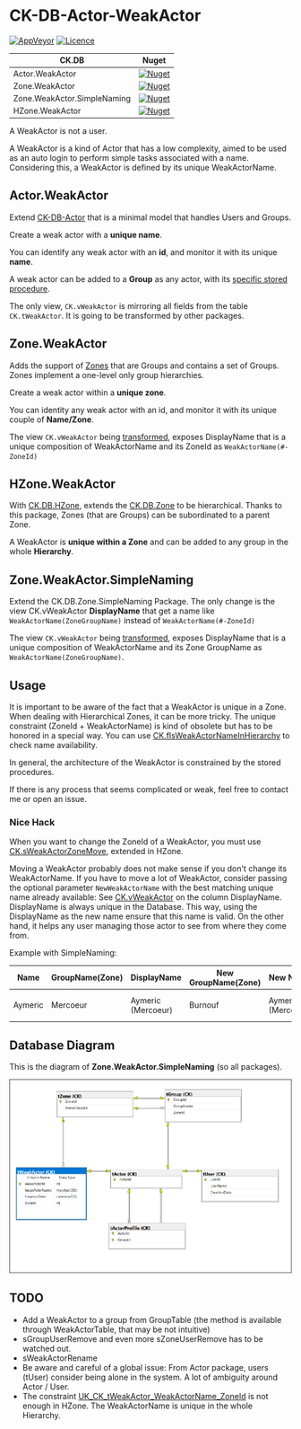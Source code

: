 # CK-DB-Actor-WeakActor

[![AppVeyor](https://ci.appveyor.com/api/projects/status/github/signature-opensource/CK-DB-WeakActor?svg=true)](https://ci.appveyor.com/project/Signature-OpenSource/ck-db-WeakActor)
[![Licence](https://img.shields.io/github/license/signature-opensource/CK-DB-WeakActor.svg)](https://github.com/signature-opensource/CK-DB-WeakActor/blob/develop/LICENSE)

| CK.DB                       | Nuget                                                                                                                                                  |
|-----------------------------|--------------------------------------------------------------------------------------------------------------------------------------------------------|
| Actor.WeakActor             | [![Nuget](https://img.shields.io/nuget/vpre/CK.DB.Actor.WeakActor.svg)](https://www.nuget.org/packages/CK.DB.Actor.WeakActor/)                         |
| Zone.WeakActor              | [![Nuget](https://img.shields.io/nuget/vpre/CK.DB.Zone.WeakActor.svg)](https://www.nuget.org/packages/CK.DB.Zone.WeakActor/)                           |
| Zone.WeakActor.SimpleNaming | [![Nuget](https://img.shields.io/nuget/vpre/CK.DB.Zone.WeakActor.SimpleNaming.svg)](https://www.nuget.org/packages/CK.DB.Zone.WeakActor.SimpleNaming/) |
| HZone.WeakActor             | [![Nuget](https://img.shields.io/nuget/vpre/CK.DB.HZone.WeakActor.svg)](https://www.nuget.org/packages/CK.DB.HZone.WeakActor/)                         |

A WeakActor is not a user.

A WeakActor is a kind of Actor that has a low complexity, aimed to be used as an auto login to perform simple tasks associated with a name.
Considering this, a WeakActor is defined by its unique WeakActorName.


## Actor.WeakActor

Extend [CK-DB-Actor](https://github.com/Invenietis/CK-DB/tree/develop/CK.DB.Actor) that is a minimal model that handles Users and Groups.

Create a weak actor with a **unique name**.

You can identify any weak actor with an **id**, and monitor it with its unique **name**.

A weak actor can be added to a **Group** as any actor, with its [specific stored procedure](CK.DB.Actor.WeakActor/Res/sGroupWeakActorAdd.sql).

The only view, `CK.vWeakActor` is mirroring all fields from the table `CK.tWeakActor`. It is going to be transformed by other packages.

## Zone.WeakActor

Adds the support of [Zones](https://github.com/Invenietis/CK-DB/tree/develop/CK.DB.Zone) that are Groups and contains a set of Groups. Zones implement a
one-level only group hierarchies.

Create a weak actor within a **unique zone**.

You can identity any weak actor with an id, and monitor it with its unique couple of **Name/Zone**.

The view `CK.vWeakActor` being [transformed](./CK.DB.Zone.WeakActor/Res/vWeakActor.tql), exposes DisplayName that is a unique composition of WeakActorName and its ZoneId as `WeakActorName(#-ZoneId)`

## HZone.WeakActor

With [CK.DB.HZone](https://github.com/Invenietis/CK-DB/tree/develop/CK.DB.HZone), extends the [CK.DB.Zone](https://github.com/Invenietis/CK-DB/tree/develop/CK.DB.Zone) to be hierarchical. Thanks to this package, Zones (that are Groups) can be
subordinated to a parent Zone.

A WeakActor is **unique within a Zone** and can be added to any group in the whole **Hierarchy**.

## Zone.WeakActor.SimpleNaming

Extend the CK.DB.Zone.SimpleNaming Package. The only change is the view CK.vWeakActor **DisplayName** that get a name like `WeakActorName(ZoneGroupName)` instead of `WeakActorName(#-ZoneId)`

The view `CK.vWeakActor` being [transformed](./CK.DB.Zone.WeakActor.SimpleNaming/Res/vWeakActor.tql), exposes DisplayName that is a
unique composition of WeakActorName and its Zone GroupName as `WeakActorName(ZoneGroupName)`.

## Usage

It is important to be aware of the fact that a WeakActor is unique in a Zone. When dealing with Hierarchical Zones, it can be more tricky. The unique constraint (ZoneId + WeakActorName) is kind of obsolete but has to be honored in a special way.
You can use [CK.fIsWeakActorNameInHierarchy](CK.DB.HZone.WeakActor/Res/fIsWeakActorNameInHierarchy.sql) to check name availability.

In general, the architecture of the WeakActor is constrained by the stored procedures.

If there is any process that seems complicated or weak, feel free to contact me or open an issue.

### Nice Hack

When you want to change the ZoneId of a WeakActor, you must use [CK.sWeakActorZoneMove](CK.DB.Zone.WeakActor/Res/sWeakActorZoneMove.sql), extended in HZone.

Moving a WeakActor probably does not make sense if you don't change its WeakActorName. If you have to move a lot of WeakActor, consider passing the optional parameter `NewWeakActorName` with the best matching unique name already available:
See [CK.vWeakActor](CK.DB.Actor.WeakActor/Res/vWeakActor.sql) on the column DisplayName. DisplayName is always unique in the Database. This way, using the DisplayName as the new name ensure that this name is valid. On the other hand, it helps any user managing those actor to see from where they come from.

Example with SimpleNaming:

| Name    | GroupName(Zone) | DisplayName        | New GroupName(Zone) | New Name           | New DisplayName              |
|---------|-----------------|--------------------|---------------------|--------------------|------------------------------|
| Aymeric | Mercoeur        | Aymeric (Mercoeur) | Burnouf             | Aymeric (Mercoeur) | Aymeric (Mercoeur) (Burnouf) |


## Database Diagram

This is the diagram of **Zone.WeakActor.SimpleNaming** (so all packages).

![WeakActor Database Diagram](./WeakActor_db_diagram.png)

## TODO

- Add a WeakActor to a group from GroupTable (the method is available through WeakActorTable, that may be not intuitive)
- sGroupUserRemove and even more sZoneUserRemove has to be watched out.
- sWeakActorRename
- Be aware and careful of a global issue: From Actor package, users (tUser) consider being alone in the system. A lot of ambiguity around Actor / User.
- The constraint [UK_CK_tWeakActor_WeakActorName_ZoneId]( CK.DB.Zone.WeakActor/Res/Model/CK.WeakActorTable-Zone.Install.1.0.0.sql) is not enough in HZone. The WeakActorName is unique in the whole Hierarchy.
